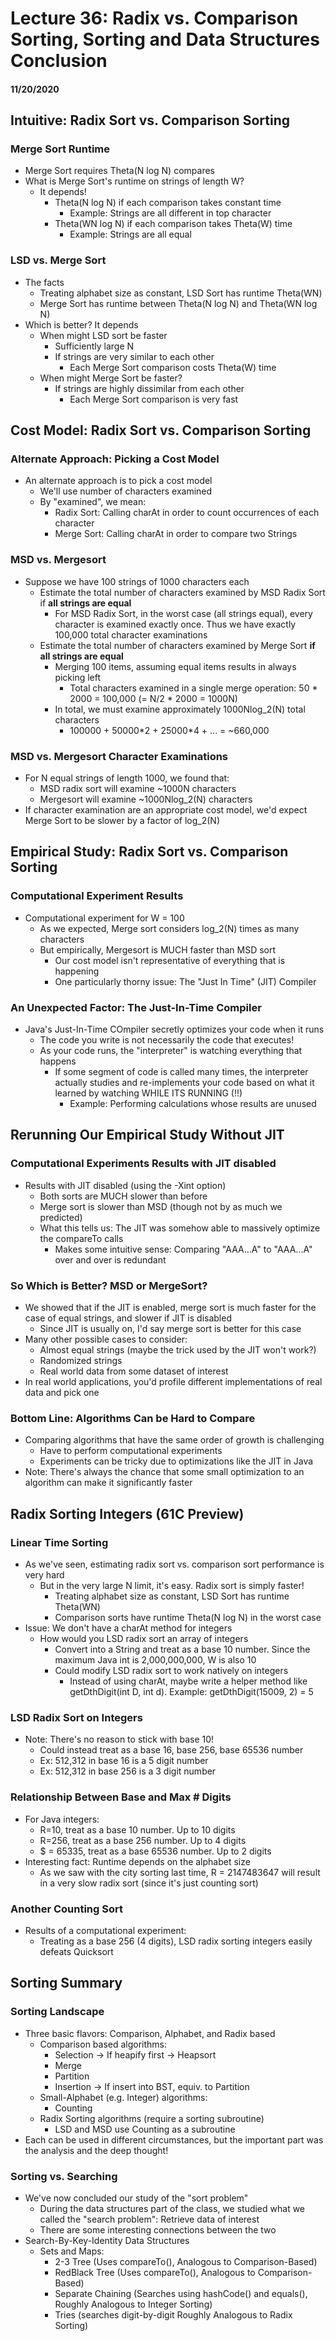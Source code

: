 # Lecture 36: Radix vs. Comparison Sorting, Sorting and Data Structures Conclusion
#### 11/20/2020

## Intuitive: Radix Sort vs. Comparison Sorting

### Merge Sort Runtime
- Merge Sort requires Theta(N log N) compares
- What is Merge Sort's runtime on strings of length W?
  - It depends!
    - Theta(N log N) if each comparison takes constant time
      - Example: Strings are all different in top character
    - Theta(WN log N) if each comparison takes Theta(W) time
      - Example: Strings are all equal

### LSD vs. Merge Sort
- The facts
  - Treating alphabet size as constant, LSD Sort has runtime Theta(WN)
  - Merge Sort has runtime between Theta(N log N) and Theta(WN log N)
- Which is better? It depends
  - When might LSD sort be faster
    - Sufficiently large N
    - If strings are very similar to each other
      - Each Merge Sort comparison costs Theta(W) time
  - When might Merge Sort be faster?
    - If strings are highly dissimilar from each other
      - Each Merge Sort comparison is very fast


## Cost Model: Radix Sort vs. Comparison Sorting

### Alternate Approach: Picking a Cost Model
- An alternate approach is to pick a cost model
  - We'll use number of characters examined
  - By "examined", we mean:
    - Radix Sort: Calling charAt in order to count occurrences of each character
    - Merge Sort: Calling charAt in order to compare two Strings

### MSD vs. Mergesort
- Suppose we have 100 strings of 1000 characters each
  - Estimate the total number of characters examined by MSD Radix Sort if **all strings are equal**
    - For MSD Radix Sort, in the worst case (all strings equal), every character is examined exactly once. Thus we have exactly 100,000 total character examinations
  - Estimate the total number of characters examined by Merge Sort **if all strings are equal**
    - Merging 100 items, assuming equal items results in always picking left
      - Total characters examined in a single merge operation: 50 * 2000 = 100,000 (= N/2 * 2000 = 1000N)
    - In total, we must examine approximately 1000Nlog_2(N) total characters
      - 100000 + 50000\*2 + 25000\*4 + ... = ~660,000

### MSD vs. Mergesort Character Examinations
- For N equal strings of length 1000, we found that:
  - MSD radix sort will examine ~1000N characters
  - Mergesort will examine ~1000Nlog_2(N) characters
- If character examination are an appropriate cost model, we'd expect Merge Sort to be slower by a factor of log_2(N)


## Empirical Study: Radix Sort vs. Comparison Sorting

### Computational Experiment Results
- Computational experiment for W = 100
  - As we expected, Merge sort considers log_2(N) times as many characters
  - But empirically, Mergesort is MUCH faster than MSD sort
    - Our cost model isn't representative of everything that is happening
    - One particularly thorny issue: The "Just In Time" (JIT) Compiler

### An Unexpected Factor: The Just-In-Time Compiler
- Java's Just-In-Time COmpiler secretly optimizes your code when it runs
  - The code you write is not necessarily the code that executes!
  - As your code runs, the "interpreter" is watching everything that happens
    - If some segment of code is called many times, the interpreter actually studies and re-implements your code based on what it learned by watching WHILE ITS RUNNING (!!)
      - Example: Performing calculations whose results are unused


## Rerunning Our Empirical Study Without JIT

### Computational Experiments Results with JIT disabled
- Results with JIT disabled (using the -Xint option)
  - Both sorts are MUCH slower than before
  - Merge sort is slower than MSD (though not by as much we predicted)
  - What this tells us: The JIT was somehow able to massively optimize the compareTo calls
    - Makes some intuitive sense: Comparing "AAA...A" to "AAA...A" over and over is redundant

### So Which is Better? MSD or MergeSort?
- We showed that if the JIT is enabled, merge sort is much faster for the case of equal strings, and slower if JIT is disabled
  - Since JIT is usually on, I'd say merge sort is better for this case
- Many other possible cases to consider:
  - Almost equal strings (maybe the trick used by the JIT won't work?)
  - Randomized strings
  - Real world data from some dataset of interest
- In real world applications, you'd profile different implementations of real data and pick one

### Bottom Line: Algorithms Can be Hard to Compare
- Comparing algorithms that have the same order of growth is challenging
  - Have to perform computational experiments
  - Experiments can be tricky due to optimizations like the JIT in Java
- Note: There's always the chance that some small optimization to an algorithm can make it significantly faster


## Radix Sorting Integers (61C Preview)

### Linear Time Sorting
- As we've seen, estimating radix sort vs. comparison sort performance is very hard
  - But in the very large N limit, it's easy. Radix sort is simply faster!
    - Treating alphabet size as constant, LSD Sort has runtime Theta(WN)
    - Comparison sorts have runtime Theta(N log N) in the worst case
- Issue: We don't have a charAt method for integers
  - How would you LSD radix sort an array of integers
    - Convert into a String and treat as a base 10 number. Since the maximum Java int is 2,000,000,000, W is also 10
    - Could modify LSD radix sort to work natively on integers
      - Instead of using charAt, maybe write a helper method like getDthDigit(int D, int d). Example: getDthDigit(15009, 2) = 5

### LSD Radix Sort on Integers
- Note: There's no reason to stick with base 10!
  - Could instead treat as a base 16, base 256, base 65536 number
  - Ex: 512,312 in base 16 is a 5 digit number
  - Ex: 512,312 in base 256 is a 3 digit number

### Relationship Between Base and Max # Digits
- For Java integers:
  - R=10, treat as a base 10 number. Up to 10 digits
  - R=256, treat as a base 256 number. Up to 4 digits
  - $ = 65335, treat as a base 65536 number. Up to 2 digits
- Interesting fact: Runtime depends on the alphabet size
  - As we saw with the city sorting last time, R = 2147483647 will result in a very slow radix sort (since it's just counting sort)

### Another Counting Sort
- Results of a computational experiment:
  - Treating as a base 256 (4 digits), LSD radix sorting integers easily defeats Quicksort


## Sorting Summary

### Sorting Landscape

- Three basic flavors: Comparison, Alphabet, and Radix based
  - Comparison based algorithms:
    - Selection -> If heapify first -> Heapsort
    - Merge
    - Partition
    - Insertion -> If insert into BST, equiv. to Partition
  - Small-Alphabet (e.g. Integer) algorithms:
    - Counting
  - Radix Sorting algorithms (require a sorting subroutine)
    - LSD and MSD use Counting as a subroutine
- Each can be used in different circumstances, but the important part was the analysis and the deep thought!

### Sorting vs. Searching
- We've now concluded our study of the "sort problem"
  - During the data structures part of the class, we studied what we called the "search problem": Retrieve data of interest
  - There are some interesting connections between the two
- Search-By-Key-Identity Data Structures
  - Sets and Maps:
    - 2-3 Tree (Uses compareTo(), Analogous to Comparison-Based)
    - RedBlack Tree (Uses compareTo(), Analogous to Comparison-Based)
    - Separate Chaining (Searches using hashCode() and equals(), Roughly Analogous to Integer Sorting)
    - Tries (searches digit-by-digit Roughly Analogous to Radix Sorting)
